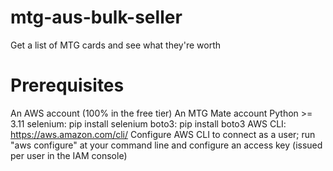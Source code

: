 # mtg-aus-bulk-seller
Get a list of MTG cards and see what they're worth

# Prerequisites

An AWS account (100% in the free tier)
An MTG Mate account
Python >= 3.11
selenium: pip install selenium
boto3: pip install boto3
AWS CLI: https://aws.amazon.com/cli/
Configure AWS CLI to connect as a user; run "aws configure" at your command line and configure an access key (issued per user in the IAM console)
